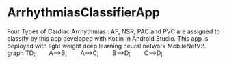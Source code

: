 # ArrhythmiasClassifierApp

Four Types of Cardiac Arrhythmias : AF, NSR, PAC and PVC are assigned to classify by this app developed with Kotlin in Android Studio. This app is deployed with light weight deep learning neural network MobileNetV2. 
graph TD;
    A-->B;
    A-->C;
    B-->D;
    C-->D;
